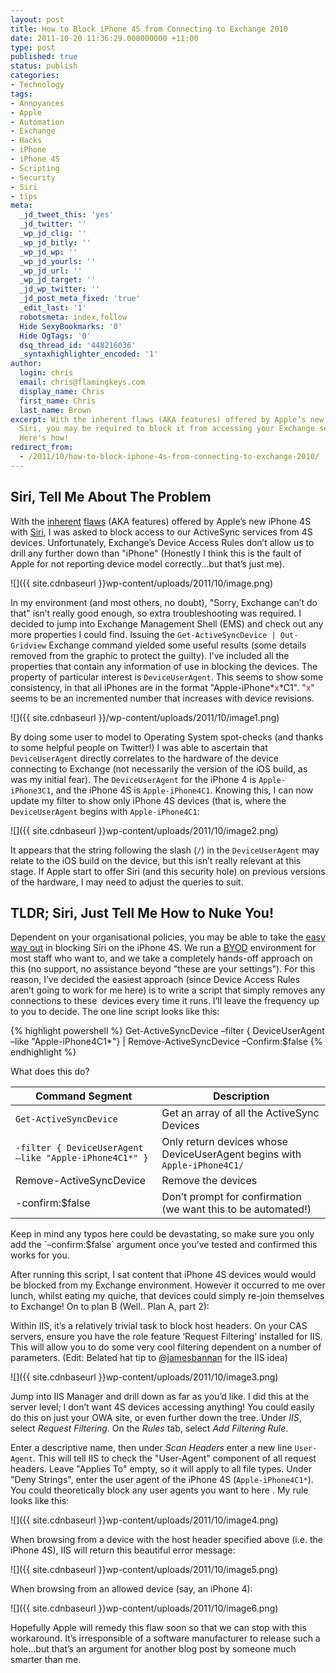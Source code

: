 ```yaml
---
layout: post
title: How to Block iPhone 4S from Connecting to Exchange 2010
date: 2011-10-20 11:36:29.000000000 +11:00
type: post
published: true
status: publish
categories:
- Technology
tags:
- Annoyances
- Apple
- Automation
- Exchange
- Hacks
- iPhone
- iPhone 4S
- Scripting
- Security
- Siri
- tips
meta:
  _jd_tweet_this: 'yes'
  _jd_twitter: ''
  _wp_jd_clig: ''
  _wp_jd_bitly: ''
  _wp_jd_wp: ''
  _wp_jd_yourls: ''
  _wp_jd_url: ''
  _wp_jd_target: ''
  _jd_wp_twitter: ''
  _jd_post_meta_fixed: 'true'
  _edit_last: '1'
  robotsmeta: index,follow
  Hide SexyBookmarks: '0'
  Hide OgTags: '0'
  dsq_thread_id: '448216036'
  _syntaxhighlighter_encoded: '1'
author:
  login: chris
  email: chris@flamingkeys.com
  display_name: Chris
  first_name: Chris
  last_name: Brown
excerpt: With the inherent flaws (AKA features) offered by Apple’s new iPhone 4S with
  Siri, you may be required to block it from accessing your Exchange server via ActiveSync..
  Here's how!
redirect_from:
  - /2011/10/how-to-block-iphone-4s-from-connecting-to-exchange-2010/
---
```


## Siri, Tell Me About The Problem

With the [inherent](http://www.theage.com.au/it-pro/security-it/iphone-4s-security-hole-uncovered-20111019-1m6xt.html) [flaws](http://nakedsecurity.sophos.com/2011/10/19/siri-iphone-4s-unlocked/) (AKA features) offered by Apple’s new iPhone 4S with [Siri](http://www.apple.com/iphone/features/siri.html), I was asked to block access to our ActiveSync services from 4S devices. Unfortunately, Exchange’s Device Access Rules don’t allow us to drill any further down than "iPhone" (Honestly I think this is the fault of Apple for not reporting device model correctly...but that’s just me).

![]({{ site.cdnbaseurl }}wp-content/uploads/2011/10/image.png)

In my environment (and most others, no doubt), "Sorry, Exchange can’t do that" isn’t really good enough, so extra troubleshooting was required. I decided to jump into Exchange Management Shell (EMS) and check out any more properties I could find. Issuing the `Get-ActiveSyncDevice | Out-Gridview` Exchange command yielded some useful results (some details removed from the graphic to protect the guilty). I’ve included all the properties that contain any information of use in blocking the devices. The property of particular interest is `DeviceUserAgent`. This seems to show some consistency, in that all iPhones are in the format "Apple-iPhone*<span style="color: #f00;">x</span>*C1". "<span style="color: #f00;">x</span>" seems to be an incremented number that increases with device revisions.

![]({{ site.cdnbaseurl }}/wp-content/uploads/2011/10/image1.png)


By doing some user to model to Operating System spot-checks (and thanks to some helpful people on Twitter!) I was able to ascertain that `DeviceUserAgent` directly correlates to the hardware of the device connecting to Exchange (not necessarily the version of the iOS build, as was my initial fear). The `DeviceUserAgent` for the iPhone 4 is `Apple-iPhone3C1`, and the iPhone 4S is `Apple-iPhone4C1`. Knowing this, I can now update my filter to show only iPhone 4S devices (that is, where the `DeviceUserAgent` begins with `Apple-iPhone4C1`:

![]({{ site.cdnbaseurl }}wp-content/uploads/2011/10/image2.png)

It appears that the string following the slash (`/`) in the `DeviceUserAgent` may relate to the iOS build on the device, but this isn’t really relevant at this stage. If Apple start to offer Siri (and this security hole) on previous versions of the hardware, I may need to adjust the queries to suit.

## TLDR; Siri, Just Tell Me How to Nuke You!

Dependent on your organisational policies, you may be able to take the [easy way out](http://support.apple.com/kb/DL1465) in blocking Siri on the iPhone 4S. We run a [BYOD](http://www.zdnet.com/debate/great-debate-bring-your-own-device/6313019) environment for most staff who want to, and we take a completely hands-off approach on this (no support, no assistance beyond "these are your settings"). For this reason, I’ve decided the easiest approach (since Device Access Rules aren’t going to work for me here) is to write a script that simply removes any connections to these  devices every time it runs. I’ll leave the frequency up to you to decide. The one line script looks like this:

{% highlight powershell %}
Get-ActiveSyncDevice –filter { DeviceUserAgent –like "Apple-iPhone4C1*"} | Remove-ActiveSyncDevice –Confirm:$false
{% endhighlight %}

What does this do?

| Command Segment | Description
| --- | ---
| `Get-ActiveSyncDevice` | Get an array of all the ActiveSync Devices
| `-filter { DeviceUserAgent –like "Apple-iPhone4C1*" }` | Only return devices whose DeviceUserAgent begins with `Apple-iPhone4C1/`
| Remove-ActiveSyncDevice | Remove the devices
| -confirm:$false | Don’t prompt for confirmation (we want this to be automated!)

<aside class="aside-error">Keep in mind any typos here could be devastating, so make sure you only add the `–confirm:$false` argument once you’ve tested and confirmed this works for you.</aside>

After running this script, I sat content that iPhone 4S devices would would be blocked from my Exchange environment. However it occurred to me over lunch, whilst eating my quiche, that devices could simply re-join themselves to Exchange! On to plan B (Well.. Plan A, part 2):

Within IIS, it’s a relatively trivial task to block host headers. On your CAS servers, ensure you have the role feature ‘Request Filtering’ installed for IIS. This will allow you to do some very cool filtering dependent on a number of parameters. (Edit: Belated hat tip to [@jamesbannan](http://twitter.com/jamesbannan) for the IIS idea)

![]({{ site.cdnbaseurl }}wp-content/uploads/2011/10/image3.png)

Jump into IIS Manager and drill down as far as you’d like. I did this at the server level; I don’t want 4S devices accessing anything! You could easily do this on just your OWA site, or even further down the tree.
Under *IIS*, select *Request Filtering*. On the *Rules* tab, select *Add Filtering Rule*. 

Enter a descriptive name, then under *Scan Headers* enter a new line `User-Agent`. This will tell IIS to check the "User-Agent" component of all request headers. Leave "Applies To" empty, so it will apply to all file types. Under "Deny Strings", enter the user agent of the iPhone 4S (`Apple-iPhone4C1*`). You could theoretically block any user agents you want to here . My rule looks like this:

![]({{ site.cdnbaseurl }}wp-content/uploads/2011/10/image4.png)

When browsing from a device with the host header specified above (i.e. the iPhone 4S), IIS will return this beautiful error message:

![]({{ site.cdnbaseurl }}wp-content/uploads/2011/10/image5.png)

When browsing from an allowed device (say, an iPhone 4):

![]({{ site.cdnbaseurl }}wp-content/uploads/2011/10/image6.png)

Hopefully Apple will remedy this flaw soon so that we can stop with this workaround. It’s irresponsible of a software manufacturer to release such a hole...but that’s an argument for another blog post by someone much smarter than me.
